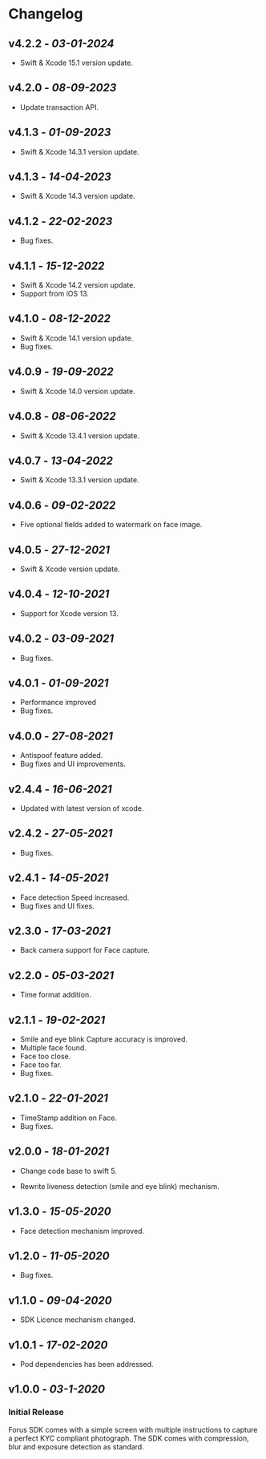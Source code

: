 
# Changelog

## **v4.2.2** - *03-01-2024*
- Swift & Xcode 15.1 version update.

## **v4.2.0** - *08-09-2023*
- Update transaction API.

## **v4.1.3** - *01-09-2023*
- Swift & Xcode 14.3.1 version update.

## **v4.1.3** - *14-04-2023*
- Swift & Xcode 14.3 version update.

## **v4.1.2** - *22-02-2023*
- Bug fixes.

## **v4.1.1** - *15-12-2022*
- Swift & Xcode 14.2 version update.
- Support from iOS 13.

## **v4.1.0** - *08-12-2022*
- Swift & Xcode 14.1 version update.
- Bug fixes.

## **v4.0.9** - *19-09-2022*
- Swift & Xcode 14.0 version update.

## **v4.0.8** - *08-06-2022*
- Swift & Xcode 13.4.1 version update.

## **v4.0.7** - *13-04-2022*
- Swift & Xcode 13.3.1 version update.

## **v4.0.6** - *09-02-2022*
- Five optional fields added to watermark on face image.

## **v4.0.5** - *27-12-2021*
- Swift & Xcode version update.

## **v4.0.4** - *12-10-2021*
- Support for Xcode version 13.

## **v4.0.2** - *03-09-2021*
- Bug fixes.
 
## **v4.0.1** - *01-09-2021*
- Performance improved
- Bug fixes.

## **v4.0.0** - *27-08-2021*
 - Antispoof feature added.
 - Bug fixes and UI improvements.

## **v2.4.4** - *16-06-2021*
 - Updated with latest version of xcode.

## **v2.4.2** - *27-05-2021*
 - Bug fixes.

## **v2.4.1** - *14-05-2021*
 - Face detection Speed increased.
 - Bug fixes and UI fixes.

## **v2.3.0** - *17-03-2021*
 - Back camera support for Face capture.
 
## **v2.2.0** - *05-03-2021*
 - Time format addition.

## **v2.1.1** - *19-02-2021*

- Smile and eye blink Capture accuracy is improved.
- Multiple face found.
- Face too close.
- Face too far.
- Bug fixes.

## **v2.1.0** - *22-01-2021*

- TimeStamp addition on Face.
- Bug fixes.

## **v2.0.0** - *18-01-2021*

- Change code base to swift 5.

- Rewrite liveness detection (smile and eye blink) mechanism.

## **v1.3.0** - *15-05-2020*

- Face detection mechanism improved.

## **v1.2.0** - *11-05-2020*

- Bug fixes.

## **v1.1.0** - *09-04-2020*

- SDK Licence mechanism changed.

## **v1.0.1** - *17-02-2020*

- Pod dependencies has been addressed.

## **v1.0.0** - *03-1-2020*
### Initial Release
 
Forus SDK comes with a simple screen with multiple instructions to capture a perfect KYC compliant photograph. The SDK comes with compression, blur and exposure detection as standard.


